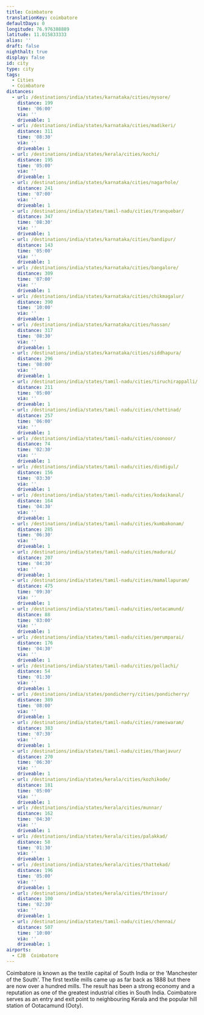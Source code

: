 ```yaml
---
title: Coimbatore
translationKey: coimbatore
defaultDays: 0
longitude: 76.976388889
latitude: 11.015833333
alias: ''
draft: false
nighthalt: true
display: false
id: city
type: city
tags:
  - Cities
  - Coimbatore
distances:
  - url: /destinations/india/states/karnataka/cities/mysore/
    distance: 199
    time: '06:00'
    via: ''
    driveable: 1
  - url: /destinations/india/states/karnataka/cities/madikeri/
    distance: 311
    time: '08:30'
    via: ''
    driveable: 1
  - url: /destinations/india/states/kerala/cities/kochi/
    distance: 195
    time: '05:00'
    via: ''
    driveable: 1
  - url: /destinations/india/states/karnataka/cities/nagarhole/
    distance: 241
    time: '07:00'
    via: ''
    driveable: 1
  - url: /destinations/india/states/tamil-nadu/cities/tranquebar/
    distance: 347
    time: '08:30'
    via: ''
    driveable: 1
  - url: /destinations/india/states/karnataka/cities/bandipur/
    distance: 143
    time: '05:00'
    via: ''
    driveable: 1
  - url: /destinations/india/states/karnataka/cities/bangalore/
    distance: 309
    time: '07:00'
    via: ''
    driveable: 1
  - url: /destinations/india/states/karnataka/cities/chikmagalur/
    distance: 390
    time: '10:00'
    via: ''
    driveable: 1
  - url: /destinations/india/states/karnataka/cities/hassan/
    distance: 317
    time: '08:30'
    via: ''
    driveable: 1
  - url: /destinations/india/states/karnataka/cities/siddhapura/
    distance: 296
    time: '08:00'
    via: ''
    driveable: 1
  - url: /destinations/india/states/tamil-nadu/cities/tiruchirappalli/
    distance: 211
    time: '05:00'
    via: ''
    driveable: 1
  - url: /destinations/india/states/tamil-nadu/cities/chettinad/
    distance: 257
    time: '06:00'
    via: ''
    driveable: 1
  - url: /destinations/india/states/tamil-nadu/cities/coonoor/
    distance: 74
    time: '02:30'
    via: ''
    driveable: 1
  - url: /destinations/india/states/tamil-nadu/cities/dindigul/
    distance: 156
    time: '03:30'
    via: ''
    driveable: 1
  - url: /destinations/india/states/tamil-nadu/cities/kodaikanal/
    distance: 164
    time: '04:30'
    via: ''
    driveable: 1
  - url: /destinations/india/states/tamil-nadu/cities/kumbakonam/
    distance: 285
    time: '06:30'
    via: ''
    driveable: 1
  - url: /destinations/india/states/tamil-nadu/cities/madurai/
    distance: 207
    time: '04:30'
    via: ''
    driveable: 1
  - url: /destinations/india/states/tamil-nadu/cities/mamallapuram/
    distance: 475
    time: '09:30'
    via: ''
    driveable: 1
  - url: /destinations/india/states/tamil-nadu/cities/ootacamund/
    distance: 88
    time: '03:00'
    via: ''
    driveable: 1
  - url: /destinations/india/states/tamil-nadu/cities/perumparai/
    distance: 176
    time: '04:30'
    via: ''
    driveable: 1
  - url: /destinations/india/states/tamil-nadu/cities/pollachi/
    distance: 54
    time: '01:30'
    via: ''
    driveable: 1
  - url: /destinations/india/states/pondicherry/cities/pondicherry/
    distance: 389
    time: '08:00'
    via: ''
    driveable: 1
  - url: /destinations/india/states/tamil-nadu/cities/rameswaram/
    distance: 383
    time: '07:30'
    via: ''
    driveable: 1
  - url: /destinations/india/states/tamil-nadu/cities/thanjavur/
    distance: 270
    time: '06:30'
    via: ''
    driveable: 1
  - url: /destinations/india/states/kerala/cities/kozhikode/
    distance: 181
    time: '05:00'
    via: ''
    driveable: 1
  - url: /destinations/india/states/kerala/cities/munnar/
    distance: 162
    time: '04:30'
    via: ''
    driveable: 1
  - url: /destinations/india/states/kerala/cities/palakkad/
    distance: 58
    time: '01:30'
    via: ''
    driveable: 1
  - url: /destinations/india/states/kerala/cities/thattekad/
    distance: 196
    time: '05:00'
    via: ''
    driveable: 1
  - url: /destinations/india/states/kerala/cities/thrissur/
    distance: 100
    time: '02:30'
    via: ''
    driveable: 1
  - url: /destinations/india/states/tamil-nadu/cities/chennai/
    distance: 507
    time: '10:00'
    via: ''
    driveable: 1
airports:
  - CJB  Coimbatore
---
```




















































































































































































































Coimbatore is known as the textile capital of South India or the 'Manchester of the South'. The first textile mills came up as far back as 1888 but there are now over a hundred mills. The result has been a strong economy and a reputation as one of the greatest industrial cities in South India. Coimbatore serves as an entry and exit point to neighbouring Kerala and the popular hill station of Ootacamund (Ooty).